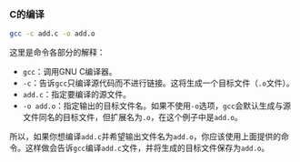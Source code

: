 ### C的编译

```bash
gcc -c add.c -o add.o
```

这里是命令各部分的解释：

- `gcc`：调用GNU C编译器。
- `-c`：告诉`gcc`只编译源代码而不进行链接。这将生成一个目标文件（`.o`文件）。
- `add.c`：指定要编译的源文件。
- `-o add.o`：指定输出的目标文件名。如果不使用`-o`选项，`gcc`会默认生成与源文件同名的目标文件，但扩展名为`.o`，在这个例子中是`add.o`。

所以，如果你想编译`add.c`并希望输出文件名为`add.o`，你应该使用上面提供的命令。这样做会告诉`gcc`编译`add.c`文件，并将生成的目标文件保存为`add.o`。


